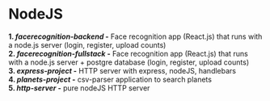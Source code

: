 # NodeJS

**1. _facerecognition-backend_ -** Face recognition app (React.js) that runs with a node.js server (login, register, upload counts) </br>
**2. _facerecognition-fullstack_ -** Face recognition app (React.js) that runs with a node.js server + postgre database (login, register, upload counts) </br>
**3. _express-project_ -** HTTP server with express, nodeJS, handlebars </br>
**4. _planets-project_ -** csv-parser application to search planets </br>
**5. _http-server_ -** pure nodeJS HTTP server </br>

